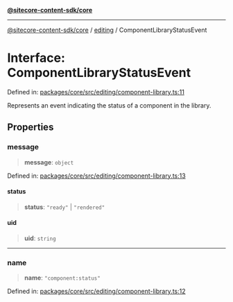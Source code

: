 [**@sitecore-content-sdk/core**](../../README.md)

***

[@sitecore-content-sdk/core](../../README.md) / [editing](../README.md) / ComponentLibraryStatusEvent

# Interface: ComponentLibraryStatusEvent

Defined in: [packages/core/src/editing/component-library.ts:11](https://github.com/Sitecore/xmc-jss-dev/blob/8e2aea64ecdce7bb4d961b7ce3c4a30f3682bd2c/packages/core/src/editing/component-library.ts#L11)

Represents an event indicating the status of a component in the library.

## Properties

### message

> **message**: `object`

Defined in: [packages/core/src/editing/component-library.ts:13](https://github.com/Sitecore/xmc-jss-dev/blob/8e2aea64ecdce7bb4d961b7ce3c4a30f3682bd2c/packages/core/src/editing/component-library.ts#L13)

#### status

> **status**: `"ready"` \| `"rendered"`

#### uid

> **uid**: `string`

***

### name

> **name**: `"component:status"`

Defined in: [packages/core/src/editing/component-library.ts:12](https://github.com/Sitecore/xmc-jss-dev/blob/8e2aea64ecdce7bb4d961b7ce3c4a30f3682bd2c/packages/core/src/editing/component-library.ts#L12)

